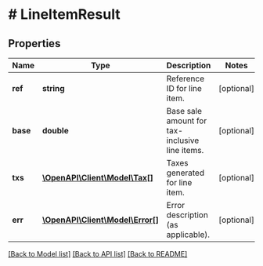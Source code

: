 # # LineItemResult

## Properties

Name | Type | Description | Notes
------------ | ------------- | ------------- | -------------
**ref** | **string** | Reference ID for line item. | [optional]
**base** | **double** | Base sale amount for tax-inclusive line items. | [optional]
**txs** | [**\OpenAPI\Client\Model\Tax[]**](Tax.md) | Taxes generated for line item. | [optional]
**err** | [**\OpenAPI\Client\Model\Error[]**](Error.md) | Error description (as applicable). | [optional]

[[Back to Model list]](../../README.md#models) [[Back to API list]](../../README.md#endpoints) [[Back to README]](../../README.md)
